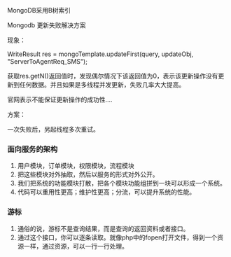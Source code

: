 MongoDB采用B树索引

Mongodb 更新失败解决方案

现象：

WriteResult res = mongoTemplate.updateFirst(query, updateObj, "ServerToAgentReq_SMS");

获取res.getN()返回值时，发现偶尔情况下该返回值为0，表示该更新操作没有更新到任何数据。并且如果是多线程并发更新，失败几率大大提高。

官网表示不能保证更新操作的成功性....

方案：

一次失败后，另起线程多次重试。


### 面向服务的架构
1. 用户模块，订单模块，权限模块，流程模块
2. 把这些模块对外抽取，然后以服务的形式对外公开。
3. 我们把系统的功能模块打散，把各个模块功能组拼到一块可以形成一个系统。
4. 代码可以重用性更高；维护性更高；分流，可以提升系统的性能。

### 游标
1. 通俗的说，游标不是查询结果，而是查询的返回资料或者接口。
2. 通过这个接口，你可以逐条读取。就像php中的fopen打开文件，得到一个资源一样，通过资源，可以一行一行处理。